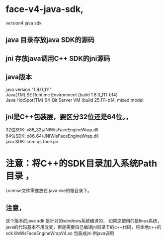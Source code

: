 # face-v4-java-sdk,
version4 java sdk  

## java 目录存放java SDK的源码  
## jni 存放java调用C++ SDK的jni源码 

## java版本
java version "1.8.0_111"  
Java(TM) SE Runtime Environment (build 1.8.0_111-b14)  
Java HotSpot(TM) 64-Bit Server VM (build 25.111-b14, mixed mode)  

## jni是C++包装层，要区分32位还是64位。，
32位SDK: x86_32\JNIWisFaceEngineWrap.dll  
64位SDK: x86_64\JNIWisFaceEngineWrap.dll  
java SDK: com.qs.face.jar    


# 注意：将C++的SDK目录加入系统Path目录 ，

License文件需要放在 java.exe的根目录下。  

## 注意，
这个版本的java sdk 是针对的windows系统编译的，
如果您使用的是linux系统，java的代码基本不用改变，但是需要自己编译jni目录下的c++代码，将本地c++的sdk libWisFaceEngineWrapV4.so 包装成jni 供java调用


 